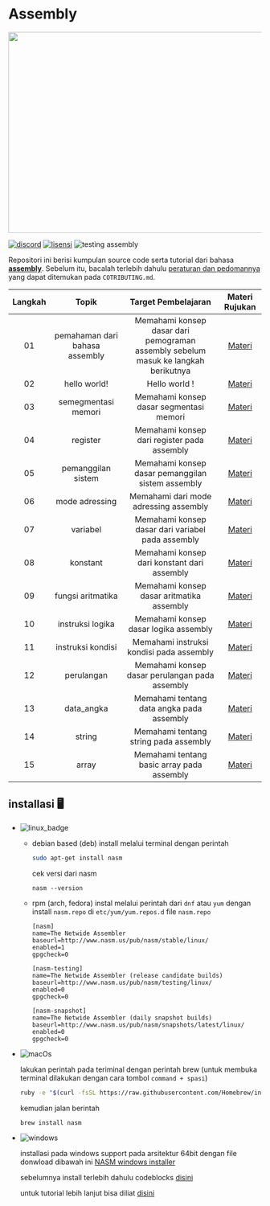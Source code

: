 # Assembly

<p align="center">
    <img src="https://64.media.tumblr.com/0b59866d4f23e8ab39804c5a7968725a/f1bfad800d8ac6c6-2c/s1280x1920/46ea723ba1703102f52abc356bc55f8c33ed0e48.gifv" width="600" height="400">
</p>

[![discord](https://img.shields.io/discord/722002048643497994?logo=discord&logoColor=white&style=for-the-badge)](http://discord.gg/S4rrXQU)
[![lisensi](https://img.shields.io/github/license/bellshade/Assembly?style=for-the-badge)](LICENSE)
![testing assembly](https://img.shields.io/github/workflow/status/bellshade/Assembly/assembly%20testing%20file?label=testing%20assembly&style=for-the-badge)

Repositori ini berisi kumpulan source code serta tutorial dari bahasa [**assembly**](basic/README.md). Sebelum itu, bacalah terlebih dahulu [peraturan dan pedomannya](CONTRIBUTING.md) yang dapat ditemukan pada ``COTRIBUTING.md``.

| Langkah |              Topik               |                                  Target Pembelajaran                                  |            Materi Rujukan                    |
| :-----: | :------------------------------: | :-----------------------------------------------------------------------------------: | :----------------------------------:         |
|   01    | pemahaman dari bahasa assembly   | Memahami konsep dasar dari pemograman assembly sebelum masuk ke langkah berikutnya    |  [Materi](basic/00_pemahaman)                |
|   02    |            hello world!          |                              Hello world !                                            |     [Materi](basic/01_hello_world)           |
|   03    |          semegmentasi memori     |                 Memahami konsep dasar segmentasi memori                               |      [Materi](basic/02_memmory_segment)      |
|   04    |             register             |                      Memahami konsep dari register pada assembly                      |      [Materi](basic/03_register)             |
|   05    |         pemanggilan sistem       |                         Memahami konsep dasar pemanggilan sistem assembly             |       [Materi](basic/04_pemanggilan_sistem)  |
|   06    |         mode adressing           |                        Memahami dari mode adressing assembly                          |    [Materi](basic/05_addressing_mode)        |
|   07    |          variabel                |                     Memahami konsep dasar dari variabel pada assembly                 | [Materi](basic/06_variabel)                  |
|   08    |            konstant              |            Memahami konsep dari konstant dari assembly                                |     [Materi](basic/07_konstant)              |
|   09    |         fungsi aritmatika        |                   Memahami konsep dasar aritmatika assembly                           |       [Materi](basic/08_fungsi_aritmatika)   |
|   10    |          instruksi logika        |                    Memahami konsep dasar logika assembly                              |    [Materi](basic/09_instruksi_logika)       |
|   11    |         instruksi kondisi        |                       Memahami instruksi kondisi pada assembly                        | [Materi](basic/10_instruksi_kondisi)         |
|   12    |            perulangan            |                         Memahami konsep dasar perulangan pada assembly                |     [Materi](basic/11_perulangan)            |
|   13    |          data_angka              |                         Memahami tentang data angka pada assembly                     |      [Materi](basic/12_data_angka)           |
|   14    |              string              |                         Memahami tentang string pada assembly                         |      [Materi](basic/13_string)               |
|   15    |              array               |                         Memahami tentang basic array pada assembly                    |      [Materi](basic/14_array)                |

## installasi :desktop_computer:
-  ![linux_badge](https://img.shields.io/badge/Linux-FCC624?style=for-the-badge&logo=linux&logoColor=black)

    - debian based (deb)
        install melalui terminal dengan perintah
        ```bash
        sudo apt-get install nasm
        ```
        cek versi dari nasm 
        ```
        nasm --version
        ```

    - rpm (arch, fedora)
        instal melalui perintah dari ``dnf`` atau ``yum`` dengan install ``nasm.repo`` di ``etc/yum/yum.repos.d``
        file ``nasm.repo``
        ```
        [nasm]
        name=The Netwide Assembler
        baseurl=http://www.nasm.us/pub/nasm/stable/linux/
        enabled=1
        gpgcheck=0

        [nasm-testing]
        name=The Netwide Assembler (release candidate builds)
        baseurl=http://www.nasm.us/pub/nasm/testing/linux/
        enabled=0
        gpgcheck=0

        [nasm-snapshot]
        name=The Netwide Assembler (daily snapshot builds)
        baseurl=http://www.nasm.us/pub/nasm/snapshots/latest/linux/
        enabled=0
        gpgcheck=0
        ```
- ![macOs](https://img.shields.io/badge/mac%20os-000000?style=for-the-badge&logo=apple&logoColor=white)

    lakukan perintah pada teriminal dengan perintah brew (untuk membuka terminal dilakukan dengan cara tombol ``command + spasi``)
    ```bash
    ruby -e "$(curl -fsSL https://raw.githubusercontent.com/Homebrew/install/master/install)" 2> /dev/null
    ```
    kemudian jalan berintah
    ```bash
    brew install nasm
    ```

- ![windows](https://img.shields.io/badge/Windows-0078D6?style=for-the-badge&logo=windows&logoColor=white)

    installasi pada windows support pada arsitektur 64bit dengan file donwload dibawah ini
    [NASM windows installer](https://www.nasm.us/pub/nasm/releasebuilds/2.14.02/win64/)
    
    sebelumnya install terlebih dahulu codeblocks [disini](https://www.codeblocks.org/downloads/)

    untuk tutorial lebih lanjut bisa diliat [disini](https://www.wikihow.com/Run-NASM-on-Windows)

